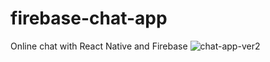 # firebase-chat-app
Online chat with React Native and Firebase
![chat-app-ver2](https://user-images.githubusercontent.com/60421714/87423186-93224980-c5e2-11ea-8483-f2d38f627037.gif)
